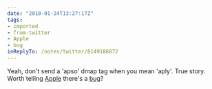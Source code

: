 ```yaml
---
date: "2010-01-24T13:27:17Z"
tags:
- imported
- from-twitter
- Apple
- bug
inReplyTo: /notes/twitter/8149186872
---
```

Yeah, don't send a 'apso' dmap tag when you mean 'aply'. True story. Worth telling [Apple](/tags/Apple) there's a [bug](/tags/bug)?
